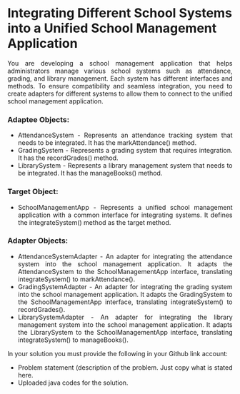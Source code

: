 # Integrating Different School Systems into a Unified School Management Application
<div align="justify">You are developing a school management application that helps administrators manage various school systems such as attendance, grading, and library management. Each system has different interfaces and methods. To ensure compatibility and seamless integration, you need to create adapters for different systems to allow them to connect to the unified school management application.

### Adaptee Objects:
* AttendanceSystem - Represents an attendance tracking system that needs to be integrated. It has the markAttendance() method.
* GradingSystem - Represents a grading system that requires integration. It has the recordGrades() method.
* LibrarySystem - Represents a library management system that needs to be integrated. It has the manageBooks() method.

### Target Object:
* SchoolManagementApp - Represents a unified school management application with a common interface for integrating systems. It defines the integrateSystem() method as the target method.

### Adapter Objects:
* AttendanceSystemAdapter - An adapter for integrating the attendance system into the school management application. It adapts the AttendanceSystem to the SchoolManagementApp interface, translating integrateSystem() to markAttendance().
* GradingSystemAdapter - An adapter for integrating the grading system into the school management application. It adapts the GradingSystem to the SchoolManagementApp interface, translating integrateSystem() to recordGrades().
* LibrarySystemAdapter - An adapter for integrating the library management system into the school management application. It adapts the LibrarySystem to the SchoolManagementApp interface, translating integrateSystem() to manageBooks().

In your solution you must provide the following in your Github link account:

  * Problem statement (description of the problem. Just copy what is stated here.
  * Uploaded java codes for the solution.</div>
